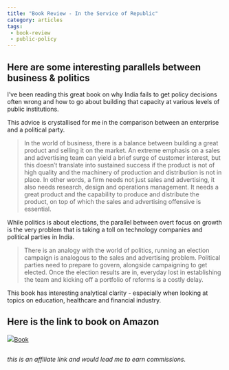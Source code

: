 ```yaml
---
title: "Book Review - In the Service of Republic"
category: articles
tags:
 - book-review
 - public-policy
---
```


## Here are some interesting parallels between business & politics

I’ve been reading this great book on why India fails to get policy decisions often wrong and how to go about building that capacity at various levels of public institutions.

This advice is crystallised for me in the comparison between an enterprise and a political party.

> In the world of business, there is a balance between building a great product and selling it on the market. An extreme emphasis on a sales and advertising team can yield a brief surge of customer interest, but this doesn’t translate into sustained success if the product is not of high quality and the machinery of production and distribution is not in place. In other words, a firm needs not just sales and advertising, it also needs research, design and operations management. It needs a great product and the capability to produce and distribute the product, on top of which the sales and advertising offensive is essential.

While politics is about elections, the parallel between overt focus on growth is the very problem that is taking a toll on technology companies and political parties in India.

> There is an analogy with the world of politics, running an election campaign is analogous to the sales and advertising problem. Political parties need to prepare to govern, alongside  campaigning to get elected. Once the election results are in, everyday lost in establishing the team and kicking off a portfolio of reforms is a costly delay.

This book has interesting analytical clarity - especially when looking at topics on education, healthcare and financial industry.

## Here is the link to book on Amazon

<a target="_blank"  href="https://www.amazon.in/gp/product/0670093327/ref=as_li_tl?ie=UTF8&camp=3638&creative=24630&creativeASIN=0670093327&linkCode=as2&tag=propellabs-21&linkId=b2ce662dce1d4e921770813faef3193a"><img border="0" src="//ws-in.amazon-adsystem.com/widgets/q?_encoding=UTF8&MarketPlace=IN&ASIN=0670093327&ServiceVersion=20070822&ID=AsinImage&WS=1&Format=_SL250_&tag=propellabs-21" >Book</a>

<img src="//ir-in.amazon-adsystem.com/e/ir?t=propellabs-21&l=am2&o=31&a=0670093327" width="1" height="1" border="0" alt="" style="border:none !important; margin:0px !important;" />

*this is an affiliate link and would lead me to earn commissions.*
